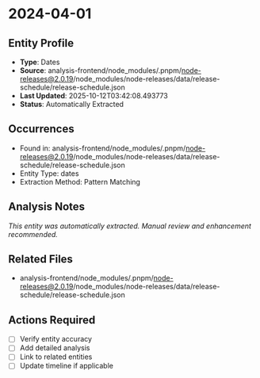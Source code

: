 # 2024-04-01

## Entity Profile
- **Type**: Dates
- **Source**: analysis-frontend/node_modules/.pnpm/node-releases@2.0.19/node_modules/node-releases/data/release-schedule/release-schedule.json
- **Last Updated**: 2025-10-12T03:42:08.493773
- **Status**: Automatically Extracted

## Occurrences
- Found in: analysis-frontend/node_modules/.pnpm/node-releases@2.0.19/node_modules/node-releases/data/release-schedule/release-schedule.json
- Entity Type: dates
- Extraction Method: Pattern Matching

## Analysis Notes
*This entity was automatically extracted. Manual review and enhancement recommended.*

## Related Files
- analysis-frontend/node_modules/.pnpm/node-releases@2.0.19/node_modules/node-releases/data/release-schedule/release-schedule.json

## Actions Required
- [ ] Verify entity accuracy
- [ ] Add detailed analysis
- [ ] Link to related entities
- [ ] Update timeline if applicable
